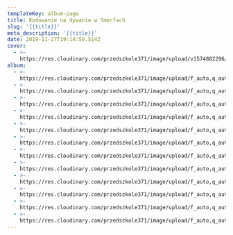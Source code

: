 ```yaml
---
templateKey: album-page
title: Kodowanie na dywanie w Smerfach
slug: '{{title}}'
meta_description: '{{title}}'
date: 2019-11-27T19:14:59.514Z
cover:
  - >-
    https://res.cloudinary.com/przedszkole371/image/upload/v1574882296/Albumy%20zdj%C4%99%C4%87/2019/Kodowanie%20Smerfy/xzmkkuyun4rdah0vkvny.jpg
album:
  - >-
    https://res.cloudinary.com/przedszkole371/image/upload/f_auto,q_auto/c_fill,w_1200/v1574882296/Albumy%20zdj%C4%99%C4%87/2019/Kodowanie%20Smerfy/xzmkkuyun4rdah0vkvny.jpg
  - >-
    https://res.cloudinary.com/przedszkole371/image/upload/f_auto,q_auto/c_fill,w_1200/v1574882288/Albumy%20zdj%C4%99%C4%87/2019/Kodowanie%20Smerfy/kzznw4ldmqeviucc67mj.jpg
  - >-
    https://res.cloudinary.com/przedszkole371/image/upload/f_auto,q_auto/c_fill,w_1200/v1574882287/Albumy%20zdj%C4%99%C4%87/2019/Kodowanie%20Smerfy/ux23fbl9lavrqsiaesuk.jpg
  - >-
    https://res.cloudinary.com/przedszkole371/image/upload/f_auto,q_auto/c_fill,w_1200/v1574882282/Albumy%20zdj%C4%99%C4%87/2019/Kodowanie%20Smerfy/lmqcbbbozxzsleaapcx2.jpg
  - >-
    https://res.cloudinary.com/przedszkole371/image/upload/f_auto,q_auto/c_fill,w_1200/v1574882281/Albumy%20zdj%C4%99%C4%87/2019/Kodowanie%20Smerfy/us96b24a8jxs3n0j4kqh.jpg
  - >-
    https://res.cloudinary.com/przedszkole371/image/upload/f_auto,q_auto/c_fill,w_1200/v1574882281/Albumy%20zdj%C4%99%C4%87/2019/Kodowanie%20Smerfy/dqjshspslvobbuqr1jwm.jpg
  - >-
    https://res.cloudinary.com/przedszkole371/image/upload/f_auto,q_auto/c_fill,w_1200/v1574623203/Albumy%20zdj%C4%99%C4%87/2019/Kodowanie%20Smerfy/iqedoi3wojnxybawhtht.jpg
  - >-
    https://res.cloudinary.com/przedszkole371/image/upload/f_auto,q_auto/c_fill,w_1200/v1574623203/Albumy%20zdj%C4%99%C4%87/2019/Kodowanie%20Smerfy/i838rqn8zylurtdw6ub0.jpg
  - >-
    https://res.cloudinary.com/przedszkole371/image/upload/f_auto,q_auto/c_fill,w_1200/v1574623203/Albumy%20zdj%C4%99%C4%87/2019/Kodowanie%20Smerfy/buonauxlexzkhwwofyg2.jpg
  - >-
    https://res.cloudinary.com/przedszkole371/image/upload/f_auto,q_auto/c_fill,w_1200/v1574623203/Albumy%20zdj%C4%99%C4%87/2019/Kodowanie%20Smerfy/xsklx5sf4gbwc91xshx4.jpg
  - >-
    https://res.cloudinary.com/przedszkole371/image/upload/f_auto,q_auto/c_fill,w_1200/v1574623203/Albumy%20zdj%C4%99%C4%87/2019/Kodowanie%20Smerfy/dliesnvsyxbilnl2wjrj.jpg
  - >-
    https://res.cloudinary.com/przedszkole371/image/upload/f_auto,q_auto/c_fill,w_1200/v1574623202/Albumy%20zdj%C4%99%C4%87/2019/Kodowanie%20Smerfy/kbigfxruiscvf3f5n3ij.jpg
---
```


